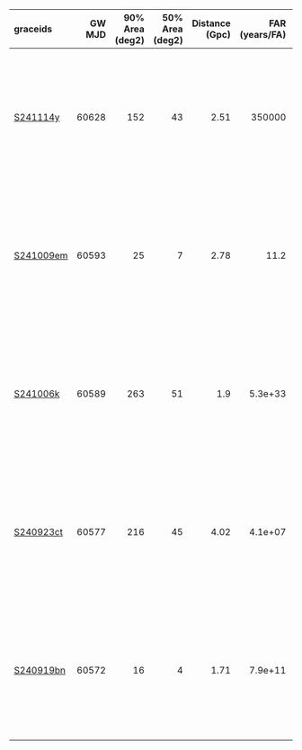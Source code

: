 | graceids                                                          |   GW MJD |   90% Area (deg2) |   50% Area (deg2) |   Distance (Gpc) |   FAR (years/FA) |   Mass (M_sol) | gcnids                                                                      |   time |   probability | start                   | cadence                                                                              |
|:------------------------------------------------------------------|---------:|------------------:|------------------:|-----------------:|-----------------:|---------------:|:----------------------------------------------------------------------------|-------:|--------------:|:------------------------|:-------------------------------------------------------------------------------------|
| [S241114y](https://gracedb.ligo.org/superevents/S241114y/view/)   |    60628 |               152 |                43 |             2.51 |     350000       |             92 | [2024-11-14T02:47:11](https://fritz.science/gcn_events/2024-11-14T02:47:11) |   1140 |          0.86 | 2024-11-15T01:42:44.719 | ['2024-11-22', '2024-11-29', '2024-12-06', '2024-12-13', '2024-12-25', '2025-01-04'] |
| [S241009em](https://gracedb.ligo.org/superevents/S241009em/view/) |    60593 |                25 |                 7 |             2.78 |         11.2     |             93 | [2024-10-09T22:04:55](https://fritz.science/gcn_events/2024-10-09T22:04:55) |    120 |          0.76 | 2024-10-12T09:00:53.912 | ['2024-10-19', '2024-10-26', '2024-11-02', '2024-11-09', '2024-11-21', '2024-12-01'] |
| [S241006k](https://gracedb.ligo.org/superevents/S241006k/view/)   |    60589 |               263 |                51 |             1.9  |          5.3e+33 |             80 | [2024-10-06T01:53:33](https://fritz.science/gcn_events/2024-10-06T01:53:33) |   1260 |          0.91 | 2024-10-06T02:20:20.960 | ['2024-10-13', '2024-10-20', '2024-10-27', '2024-11-03', '2024-11-15', '2024-11-25'] |
| [S240923ct](https://gracedb.ligo.org/superevents/S240923ct/view/) |    60577 |               216 |                45 |             4.02 |          4.1e+07 |            140 | [2024-09-23T20:40:06](https://fritz.science/gcn_events/2024-09-23T20:40:06) |    720 |          0.73 | 2024-09-24T02:36:34.228 | ['2024-10-01', '2024-10-08', '2024-10-15', '2024-10-22', '2024-11-03', '2024-11-13'] |
| [S240919bn](https://gracedb.ligo.org/superevents/S240919bn/view/) |    60572 |                16 |                 4 |             1.71 |          7.9e+11 |             61 | [nan](https://fritz.science/gcn_events/nan)                                 |    180 |          0.9  | 2024-09-19T06:21:30.794 | ['2024-09-26', '2024-10-03', '2024-10-10', '2024-10-17', '2024-10-29', '2024-11-08'] |